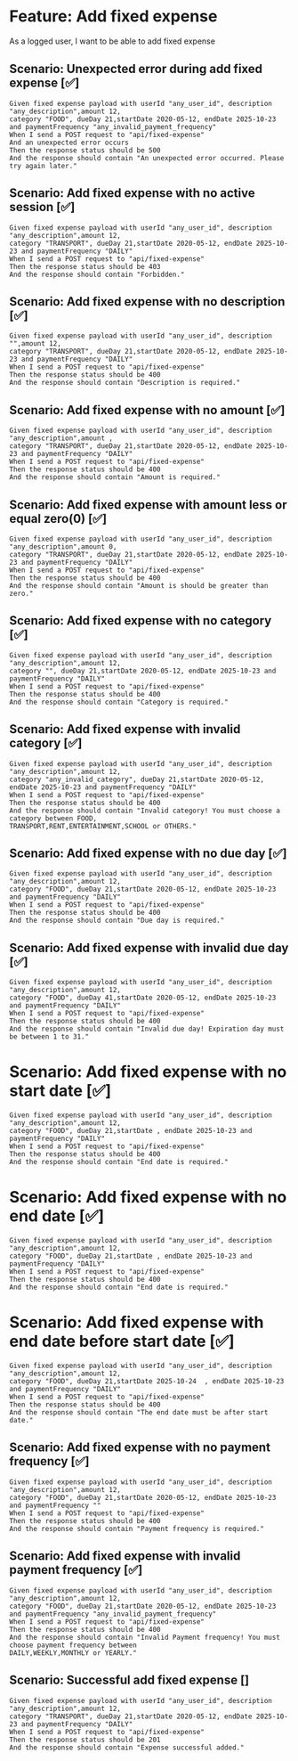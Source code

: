 # Feature: Add fixed expense

As a logged user,
I want to be able to add fixed expense

## Scenario: Unexpected error during add fixed expense [✅]

    Given fixed expense payload with userId "any_user_id", description "any_description",amount 12, 
    category "FOOD", dueDay 21,startDate 2020-05-12, endDate 2025-10-23 and paymentFrequency "any_invalid_payment_frequency"
    When I send a POST request to "api/fixed-expense"
    And an unexpected error occurs
    Then the response status should be 500
    And the response should contain "An unexpected error occurred. Please try again later."

## Scenario: Add fixed expense with no active session [✅]

    Given fixed expense payload with userId "any_user_id", description "any_description",amount 12,
    category "TRANSPORT", dueDay 21,startDate 2020-05-12, endDate 2025-10-23 and paymentFrequency "DAILY"
    When I send a POST request to "api/fixed-expense"
    Then the response status should be 403
    And the response should contain "Forbidden."

## Scenario: Add fixed expense with no description [✅]

    Given fixed expense payload with userId "any_user_id", description "",amount 12, 
    category "TRANSPORT", dueDay 21,startDate 2020-05-12, endDate 2025-10-23 and paymentFrequency "DAILY"
    When I send a POST request to "api/fixed-expense"
    Then the response status should be 400
    And the response should contain "Description is required."

## Scenario: Add fixed expense with no amount [✅]

    Given fixed expense payload with userId "any_user_id", description "any_description",amount , 
    category "TRANSPORT", dueDay 21,startDate 2020-05-12, endDate 2025-10-23 and paymentFrequency "DAILY"
    When I send a POST request to "api/fixed-expense"
    Then the response status should be 400
    And the response should contain "Amount is required."

## Scenario: Add fixed expense with amount less or equal zero(0)  [✅]

    Given fixed expense payload with userId "any_user_id", description "any_description",amount 0, 
    category "TRANSPORT", dueDay 21,startDate 2020-05-12, endDate 2025-10-23 and paymentFrequency "DAILY"
    When I send a POST request to "api/fixed-expense"
    Then the response status should be 400
    And the response should contain "Amount is should be greater than zero."

## Scenario: Add fixed expense with no category [✅]

    Given fixed expense payload with userId "any_user_id", description "any_description",amount 12, 
    category "", dueDay 21,startDate 2020-05-12, endDate 2025-10-23 and paymentFrequency "DAILY"
    When I send a POST request to "api/fixed-expense"
    Then the response status should be 400
    And the response should contain "Category is required."

## Scenario: Add fixed expense with invalid category [✅]

    Given fixed expense payload with userId "any_user_id", description "any_description",amount 12, 
    category "any_invalid_category", dueDay 21,startDate 2020-05-12, endDate 2025-10-23 and paymentFrequency "DAILY"
    When I send a POST request to "api/fixed-expense"
    Then the response status should be 400
    And the response should contain "Invalid category! You must choose a category between FOOD,
    TRANSPORT,RENT,ENTERTAINMENT,SCHOOL or OTHERS."

## Scenario: Add fixed expense with no due day [✅]

    Given fixed expense payload with userId "any_user_id", description "any_description",amount 12, 
    category "FOOD", dueDay 21,startDate 2020-05-12, endDate 2025-10-23 and paymentFrequency "DAILY"
    When I send a POST request to "api/fixed-expense"
    Then the response status should be 400
    And the response should contain "Due day is required."

## Scenario: Add fixed expense with invalid due day [✅]

    Given fixed expense payload with userId "any_user_id", description "any_description",amount 12, 
    category "FOOD", dueDay 41,startDate 2020-05-12, endDate 2025-10-23 and paymentFrequency "DAILY"
    When I send a POST request to "api/fixed-expense"
    Then the response status should be 400
    And the response should contain "Invalid due day! Expiration day must be between 1 to 31."

# Scenario: Add fixed expense with no start date [✅]

    Given fixed expense payload with userId "any_user_id", description "any_description",amount 12, 
    category "FOOD", dueDay 21,startDate , endDate 2025-10-23 and paymentFrequency "DAILY"
    When I send a POST request to "api/fixed-expense"
    Then the response status should be 400
    And the response should contain "End date is required."

# Scenario: Add fixed expense with no end date [✅]

    Given fixed expense payload with userId "any_user_id", description "any_description",amount 12, 
    category "FOOD", dueDay 21,startDate , endDate 2025-10-23 and paymentFrequency "DAILY"
    When I send a POST request to "api/fixed-expense"
    Then the response status should be 400
    And the response should contain "End date is required."

# Scenario: Add fixed expense with end date before start date [✅]

    Given fixed expense payload with userId "any_user_id", description "any_description",amount 12, 
    category "FOOD", dueDay 21,startDate 2025-10-24  , endDate 2025-10-23 and paymentFrequency "DAILY"
    When I send a POST request to "api/fixed-expense"
    Then the response status should be 400
    And the response should contain "The end date must be after start date."

## Scenario: Add fixed expense with no payment frequency [✅]

    Given fixed expense payload with userId "any_user_id", description "any_description",amount 12, 
    category "FOOD", dueDay 21,startDate 2020-05-12, endDate 2025-10-23 and paymentFrequency ""
    When I send a POST request to "api/fixed-expense"
    Then the response status should be 400
    And the response should contain "Payment frequency is required."

## Scenario: Add fixed expense with invalid payment frequency [✅]

    Given fixed expense payload with userId "any_user_id", description "any_description",amount 12, 
    category "FOOD", dueDay 21,startDate 2020-05-12, endDate 2025-10-23 and paymentFrequency "any_invalid_payment_frequency"
    When I send a POST request to "api/fixed-expense"
    Then the response status should be 400
    And the response should contain "Invalid Payment frequency! You must choose payment frequency between 
    DAILY,WEEKLY,MONTHLY or YEARLY."

## Scenario: Successful add fixed expense  []

    Given fixed expense payload with userId "any_user_id", description "any_description",amount 12, 
    category "TRANSPORT", dueDay 21,startDate 2020-05-12, endDate 2025-10-23 and paymentFrequency "DAILY"
    When I send a POST request to "api/fixed-expense"
    Then the response status should be 201
    And the response should contain "Expense successful added."